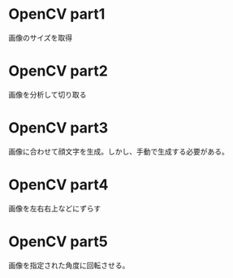 # OpenCV part1
画像のサイズを取得
# OpenCV part2
画像を分析して切り取る
# OpenCV part3
画像に合わせて顔文字を生成。しかし、手動で生成する必要がある。
# OpenCV part4
画像を左右右上などにずらす
# OpenCV part5
画像を指定された角度に回転させる。
